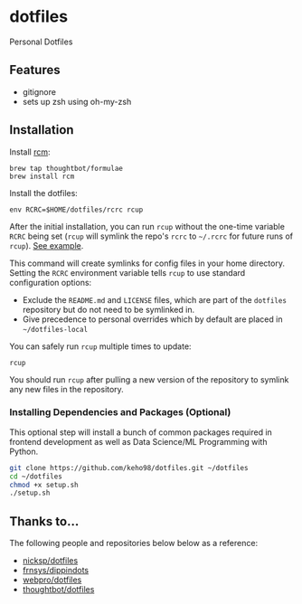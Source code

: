 # dotfiles
Personal Dotfiles

## Features
- gitignore
- sets up zsh using oh-my-zsh

## Installation

Install [rcm](https://github.com/thoughtbot/rcm):

    brew tap thoughtbot/formulae
    brew install rcm

Install the dotfiles:

    env RCRC=$HOME/dotfiles/rcrc rcup

After the initial installation, you can run `rcup` without the one-time variable
`RCRC` being set (`rcup` will symlink the repo's `rcrc` to `~/.rcrc` for future
runs of `rcup`). [See
example](https://github.com/thoughtbot/dotfiles/blob/master/rcrc).

This command will create symlinks for config files in your home directory.
Setting the `RCRC` environment variable tells `rcup` to use standard
configuration options:

* Exclude the `README.md` and `LICENSE` files, which are part of
  the `dotfiles` repository but do not need to be symlinked in.
* Give precedence to personal overrides which by default are placed in
  `~/dotfiles-local`

You can safely run `rcup` multiple times to update:

    rcup

You should run `rcup` after pulling a new version of the repository to symlink
any new files in the repository.

### Installing Dependencies and Packages (Optional)

This optional step will install a bunch of common packages required in frontend development
as well as Data Science/ML Programming with Python.

```sh
git clone https://github.com/keho98/dotfiles.git ~/dotfiles
cd ~/dotfiles
chmod +x setup.sh
./setup.sh
```

## Thanks to...
The following people and repositories below below as a reference: 
- [nicksp/dotfiles](https://github.com/nicksp/dotfiles)
- [frnsys/dippindots](https://github.com/frnsys/dippindots)
- [webpro/dotfiles](https://github.com/webpro/dotfiles)
- [thoughtbot/dotfiles](https://github.com/thoughtbot/dotfiles)

